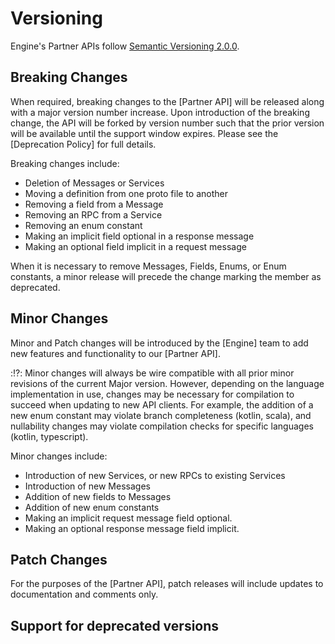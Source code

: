 # Versioning

Engine's Partner APIs follow [Semantic Versioning 2.0.0](https://semver.org).

## Breaking Changes
When required, breaking changes to the [Partner API] will be released along with a major version number increase.
Upon introduction of the breaking change, the API will be forked by version number such that the prior version will be available until the support window expires.
Please see the [Deprecation Policy] for full details.

Breaking changes include:
* Deletion of Messages or Services
* Moving a definition from one proto file to another
* Removing a field from a Message
* Removing an RPC from a Service
* Removing an enum constant
* Making an implicit field optional in a response message
* Making an optional field implicit in a request message

When it is necessary to remove Messages, Fields, Enums, or Enum constants, a minor release will precede the change marking the member as deprecated.

## Minor Changes
Minor and Patch changes will be introduced by the [Engine] team to add new features and functionality to our [Partner API].

::interrobang:: Minor changes will always be wire compatible with all prior minor revisions of the current Major version.
However, depending on the language implementation in use, changes may be necessary for compilation to succeed when updating to new API clients.
For example, the addition of a new enum constant may violate branch completeness (kotlin, scala), and nullability changes may violate compilation checks for specific languages (kotlin, typescript).

Minor changes include:
* Introduction of new Services, or new RPCs to existing Services
* Introduction of new Messages
* Addition of new fields to Messages
* Addition of new enum constants
* Making an implicit request message field optional.
* Making an optional response message field implicit.

## Patch Changes
For the purposes of the [Partner API], patch releases will include updates to documentation and comments only.

## Support for deprecated versions